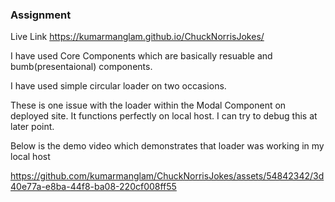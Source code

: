 ### Assignment

Live Link
https://kumarmanglam.github.io/ChuckNorrisJokes/

I have used Core Components which are basically resuable and bumb(presentaional) components.

I have used simple circular loader on two occasions.

These is one issue with the loader within the Modal Component on deployed site. It functions perfectly on local host. I can try to debug this at later point.

Below is the demo video which demonstrates that loader was working in my local host

https://github.com/kumarmanglam/ChuckNorrisJokes/assets/54842342/3d40e77a-e8ba-44f8-ba08-220cf008ff55


